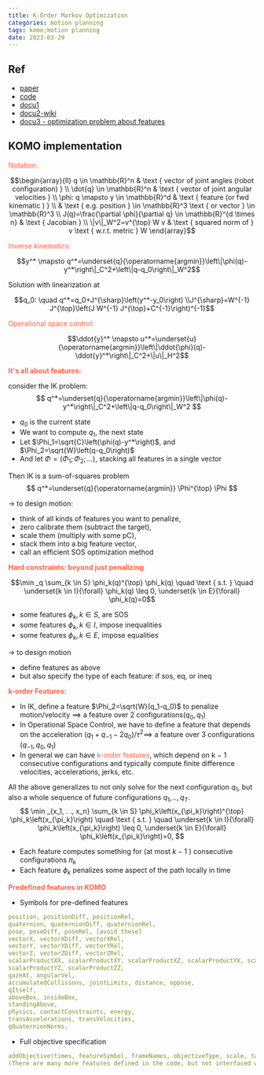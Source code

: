 ```yaml
---
title: K-Order Markov Optimization
categories: motion planning
tags: komo;motion planning
date: 2023-03-29
---
```


## Ref

- [paper](https://arxiv.org/abs/1407.0414)
- [code](https://github.com/MarcToussaint/rai)
- [docu1](https://marctoussaint.github.io/robotics-course/simlab.html)
- [docu2-wiki](https://github.com/MarcToussaint/rai/wiki)
- [docu3 - optimization problem about features](https://www.user.tu-berlin.de/mtoussai/teaching/20-LabCourse/02-motion.pdf)

## KOMO implementation

<font color='Tomato'>Notation:</font>

$$\begin{array}{ll}
q \in \mathbb{R}^n & \text { vector of joint angles (robot configuration) } \\
\dot{q} \in \mathbb{R}^n & \text { vector of joint angular velocities } \\
\phi: q \mapsto y \in \mathbb{R}^d & \text { feature (or fwd kinematic ) } \\
& \text { e.g. position } \in \mathbb{R}^3 \text { or vector } \in \mathbb{R}^3 \\
J(q)=\frac{\partial \phi}{\partial q} \in \mathbb{R}^{d \times n} & \text { Jacobian } \\
\|v\|_W^2=v^{\top} W v & \text { squared norm of } v \text { w.r.t. metric } W
\end{array}$$

<font color='Tomato'>Inverse kinematics:</font>

$$y^* \mapsto q^*=\underset{q}{\operatorname{argmin}}\left\|\phi(q)-y^*\right\|_C^2+\left\|q-q_0\right\|_W^2$$

Solution with linearization at 

$$q_0: \quad q^*=q_0+J^{\sharp}\left(y^*-y_0\right) \\J^{\sharp}=W^{-1} J^{\top}\left(J W^{-1} J^{\top}+C^{-1}\right)^{-1}$$

<font color='Tomato'>Operational space control:</font>

$$\ddot{y}^* \mapsto u^*=\underset{u}{\operatorname{argmin}}\left\|\ddot{\phi}(q)-\ddot{y}^*\right\|_C^2+\|u\|_H^2$$

**<font color='Tomato'>It's all about features:</font>**

consider the IK problem:
$$
q^*=\underset{q}{\operatorname{argmin}}\left\|\phi(q)-y^*\right\|_C^2+\left\|q-q_0\right\|_W^2
$$
- $q_0$ is the current state
- We want to compute $q_1$, the next state
- Let $\Phi_1=\sqrt{C}\left(\phi(q)-y^*\right)$, and $\Phi_2=\sqrt{W}\left(q-q_0\right)$
- And let $\Phi=\left(\Phi_1 ; \Phi_2 ; \ldots\right)$, stacking all features in a single vector 

Then IK is a sum-of-squares problem
$$
q^*=\underset{q}{\operatorname{argmin}} \Phi^{\top} \Phi
$$

$\longrightarrow$ to design motion:
- think of all kinds of features you want to penalize,
- zero calibrate them (subtract the target),
- scale them (multiply with some pC),
- stack them into a big feature vector,
- call an efficient SOS optimization method

**<font color='Tomato'>Hard constraints: beyond just penalizing</font>**

$$\min _q \sum_{k \in S} \phi_k(q)^{\top} \phi_k(q) \quad \text { s.t. } \quad \underset{k \in I}{\forall} \phi_k(q) \leq 0, \underset{k \in E}{\forall} \phi_k(q)=0$$

- some features $\phi_k, k \in S$, are SOS
- some features $\phi_k, k \in I$, impose inequalities
- some features $\phi_k, k \in E$, impose equalities

$\longrightarrow$ to design motion
- define features as above
- but also specify the type of each feature: if sos, eq, or ineq

**<font color='Tomato'>k-order Features:</font>**

- In IK, define a feature $\Phi_2=\sqrt{W}(q_1-q_0)$ to penalize motion/velocity $\implies$ a feature over 2 configurations($q_0, q_1$)
- In Operational Space Control, we have to define a feature that depends on the acceleration $(q_1+q_{-1}-2q_0)/\tau^2 \implies$  a feature over 3 configurations $(q_{-1}, q_0, q_1)$
- In general we can have <font color='Tomato'>k-order features</font>, which depend on k − 1
consecutive configurations and typically compute finite difference velocities, accelerations, jerks, etc.

All the above generalizes to not only solve for the next configuration $q_1$, but also a whole sequence of future configurations $q_1, . ., q_T$.
$$
\min _{x_1, . ., x_n} \sum_{k \in S} \phi_k\left(x_{\pi_k}\right)^{\top} \phi_k\left(x_{\pi_k}\right) \quad \text { s.t. } \quad \underset{k \in I}{\forall} \phi_k\left(x_{\pi_k}\right) \leq 0, \underset{k \in E}{\forall} \phi_k\left(x_{\pi_k}\right)=0,
$$
- Each feature computes something for (at most $k-1$ ) consecutive configurations $\pi_k$
- Each feature $\phi_k$ penalizes some aspect of the path locally in time

**<font color='Tomato'>Predefined features in KOMO</font>**

- Symbols for pre-defined features
```yaml
position, positionDiff, positionRel,
quaternion, quaternionDiff, quaternionRel,
pose, poseDiff, poseRel, [avoid these]
vectorX, vectorXDiff, vectorXRel,
vectorY, vectorYDiff, vectorYRel,
vectorZ, vectorZDiff, vectorZRel,
scalarProductXX, scalarProductXY, scalarProductXZ, scalarProductYX, scalarProductYY,
scalarProductYZ, scalarProductZZ,
gazeAt, angularVel,
accumulatedCollisions, jointLimits, distance, oppose,
qItself,
aboveBox, insideBox,
standingAbove,
physics, contactConstraints, energy,
transAccelerations, transVelocities,
qQuaternionNorms,
```
- Full objective specification
```yaml
addObjective(times, featureSymbol, frameNames, objectiveType, scale, target, order)
(There are many more features defined in the code, but not interfaced with a symbol.)
```

